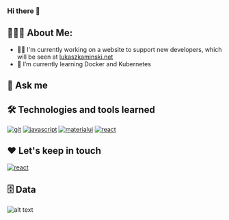 ### Hi there 👋

## 👨🏻‍💻 About Me:

- 👩‍💻 I'm currently working on a website to support new developers, which will be seen at [lukaszkaminski.net](https://lukaszkaminski.net)
- 🧠 I’m currently learning Docker and Kubernetes

## 💬 Ask me

## 🛠️ Technologies and tools learned

[![git](https://img.shields.io/badge/-Git-F05032?style=for-the-badge&logo=git&logoColor=white)](https://git-scm.com/)
[![javascript](https://img.shields.io/badge/JavaScript-323330?style=for-the-badge&logo=javascript&logoColor=F7DF1E)](https://developer.mozilla.org/en-US/docs/Web/JavaScript)
[![materialui](https://img.shields.io/badge/Material--UI-0081CB?style=for-the-badge&logo=material-ui&logoColor=white)](https://mui.com/)
[![react](https://img.shields.io/badge/React-20232A?style=for-the-badge&logo=react&logoColor=61DAFB)](https://reactjs.org/)

## ❤️ Let's keep in touch

[![react](https://img.shields.io/badge/linkedin-%230077B5.svg?&style=for-the-badge&logo=linkedin&logoColor=white)](https://www.linkedin.com/in/rolowy/)

## 🗄 Data

![alt text](https://github-readme-stats-anuraghazra1.vercel.app/api?username=rolowy&show_icons=true)
